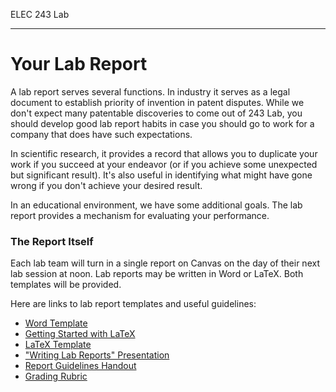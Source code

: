 ELEC 243 Lab

------------------------------------------------------------------------

Your Lab Report
===============

A lab report serves several functions. In industry it serves as a legal
document to establish priority of invention in patent disputes. While we
don't expect many patentable discoveries to come out of 243 Lab, you
should develop good lab report habits in case you should go to work for
a company that does have such expectations.

In scientific research, it provides a record that allows you to
duplicate your work if you succeed at your endeavor (or if you achieve
some unexpected but significant result). It's also useful in identifying
what might have gone wrong if you don't achieve your desired result.

In an educational environment, we have some additional goals. The lab
report provides a mechanism for evaluating your performance.

### The Report Itself

Each lab team will turn in a single report on Canvas on the day of their next lab session at noon. Lab reports may be written in Word or LaTeX. Both templates will be provided.

Here are links to lab report templates and useful guidelines:

* [Word Template](../resources/ELEC243_LabReportTemplate.docx)
* [Getting Started with LaTeX](../resources/getting-started-with-latex.pdf)
* [LaTeX Template](../resources/ELEC243_LabReportTeXTemplate.tex)
* ["Writing Lab Reports" Presentation](../resources/ELEC240_Slides.pdf)
* [Report Guidelines Handout](../resources/ELEC240_Handout.pdf)
* [Grading Rubric](../resources/ELEC243_GradingRubric.pdf)
